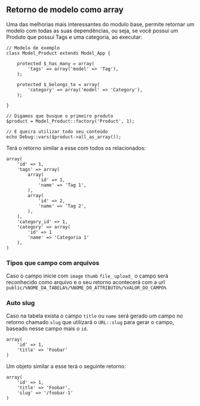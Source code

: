 ## Retorno de modelo como array

Uma das melhorias mais interessantes do modulo base, permite retornar um modelo com todas as suas dependências, ou seja, se você possui um Produto que possui Tags e uma categoria, ao executar:

	// Modelo de exemplo
	class Model_Product extends Model_App {

		protected $_has_many = array(
			'tags' => array('model' => 'Tag'),
		);

		protected $_belongs_to = array(
			'category' => array('model' => 'Category'),
		);

	}

	// Digamos que busque o primeiro produto
	$product = Model_Product::factory('Product', 1);

	// E queira utilizar todo seu conteúdo
	echo Debug::vars($product->all_as_array());

Terá o retorno similar a esse com todos os relacionados:

	array(
		'id' => 1,
		'tags' => array(
			array(
				'id' => 1,
				'name' => 'Tag 1',
			),
			array(
				'id' => 2,
				'name' => 'Tag 2',
			),
		),
		'category_id' => 1,
		'category' => array(
			'id' => 1
			'name' => 'Categoria 1'
		),
	)

### Tipos que campo com arquivos

Caso o campo inicie com `image` `thumb` `file_` `upload_` o campo será reconhecido como arquivo e o seu retorno acontecerá com a url `public/%NOME_DA_TABELA%/%NOME_DO_ATTRIBUTO%/%VALOR_DO_CAMPO%`

### Auto slug

Caso na tabela exista o campo `title` ou `name` será gerado um campo no retorno chamado `slug` que utilizará o `URL::slug` para gerar o campo, baseado nesse campo mais o `id`.

	array(
		'id' => 1,
		'title' => 'Foobar'
	)

Um objeto similar a esse terá o seguinte retorno:

	array(
		'id' => 1,
		'title' => 'Foobar',
		'slug' => '/foobar-1'
	)